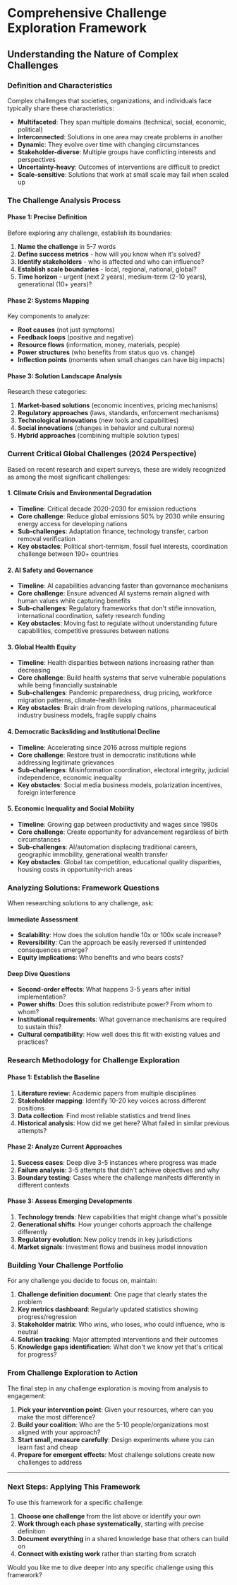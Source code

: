 # Comprehensive Challenge Exploration Framework

## Understanding the Nature of Complex Challenges

### Definition and Characteristics
Complex challenges that societies, organizations, and individuals face typically share these characteristics:
- **Multifaceted**: They span multiple domains (technical, social, economic, political)
- **Interconnected**: Solutions in one area may create problems in another
- **Dynamic**: They evolve over time with changing circumstances
- **Stakeholder-diverse**: Multiple groups have conflicting interests and perspectives
- **Uncertainty-heavy**: Outcomes of interventions are difficult to predict
- **Scale-sensitive**: Solutions that work at small scale may fail when scaled up

### The Challenge Analysis Process

#### Phase 1: Precise Definition
Before exploring any challenge, establish its boundaries:
1. **Name the challenge** in 5-7 words
2. **Define success metrics** - how will you know when it's solved?
3. **Identify stakeholders** - who is affected and who can influence?
4. **Establish scale boundaries** - local, regional, national, global?
5. **Time horizon** - urgent (next 2 years), medium-term (2-10 years), generational (10+ years)?

#### Phase 2: Systems Mapping

Key components to analyze:
- **Root causes** (not just symptoms)
- **Feedback loops** (positive and negative)
- **Resource flows** (information, money, materials, people)
- **Power structures** (who benefits from status quo vs. change)
- **Inflection points** (moments when small changes can have big impacts)

#### Phase 3: Solution Landscape Analysis

Research these categories:
1. **Market-based solutions** (economic incentives, pricing mechanisms)
2. **Regulatory approaches** (laws, standards, enforcement mechanisms)
3. **Technological innovations** (new tools and capabilities)
4. **Social innovations** (changes in behavior and cultural norms)
5. **Hybrid approaches** (combining multiple solution types)

### Current Critical Global Challenges (2024 Perspective)

Based on recent research and expert surveys, these are widely recognized as among the most significant challenges:

#### 1. Climate Crisis and Environmental Degradation
- **Timeline**: Critical decade 2020-2030 for emission reductions
- **Core challenge**: Reduce global emissions 50% by 2030 while ensuring energy access for developing nations
- **Sub-challenges**: Adaptation finance, technology transfer, carbon removal verification
- **Key obstacles**: Political short-termism, fossil fuel interests, coordination challenge between 190+ countries

#### 2. AI Safety and Governance
- **Timeline**: AI capabilities advancing faster than governance mechanisms
- **Core challenge**: Ensure advanced AI systems remain aligned with human values while capturing benefits
- **Sub-challenges**: Regulatory frameworks that don't stifle innovation, international coordination, safety research funding
- **Key obstacles**: Moving fast to regulate without understanding future capabilities, competitive pressures between nations

#### 3. Global Health Equity
- **Timeline**: Health disparities between nations increasing rather than decreasing
- **Core challenge**: Build health systems that serve vulnerable populations while being financially sustainable
- **Sub-challenges**: Pandemic preparedness, drug pricing, workforce migration patterns, climate-health links
- **Key obstacles**: Brain drain from developing nations, pharmaceutical industry business models, fragile supply chains

#### 4. Democratic Backsliding and Institutional Decline
- **Timeline**: Accelerating since 2016 across multiple regions
- **Core challenge**: Restore trust in democratic institutions while addressing legitimate grievances
- **Sub-challenges**: Misinformation coordination, electoral integrity, judicial independence, economic inequality
- **Key obstacles**: Social media business models, polarization incentives, foreign interference

#### 5. Economic Inequality and Social Mobility
- **Timeline**: Growing gap between productivity and wages since 1980s
- **Core challenge**: Create opportunity for advancement regardless of birth circumstances
- **Sub-challenges**: AI/automation displacing traditional careers, geographic immobility, generational wealth transfer
- **Key obstacles**: Global tax competition, educational quality disparities, housing costs in opportunity-rich areas

### Analyzing Solutions: Framework Questions

When researching solutions to any challenge, ask:

#### Immediate Assessment
- **Scalability**: How does the solution handle 10x or 100x scale increase?
- **Reversibility**: Can the approach be easily reversed if unintended consequences emerge?
- **Equity implications**: Who benefits and who bears costs?

#### Deep Dive Questions
- **Second-order effects**: What happens 3-5 years after initial implementation?
- **Power shifts**: Does this solution redistribute power? From whom to whom?
- **Institutional requirements**: What governance mechanisms are required to sustain this?
- **Cultural compatibility**: How well does this fit with existing values and practices?

### Research Methodology for Challenge Exploration

#### Phase 1: Establish the Baseline
1. **Literature review**: Academic papers from multiple disciplines
2. **Stakeholder mapping**: Identify 10-20 key voices across different positions
3. **Data collection**: Find most reliable statistics and trend lines
4. **Historical analysis**: How did we get here? What failed in similar previous attempts?

#### Phase 2: Analyze Current Approaches
1. **Success cases**: Deep dive 3-5 instances where progress was made
2. **Failure analysis**: 3-5 attempts that didn't achieve objectives and why
3. **Boundary testing**: Cases where the challenge manifests differently in different contexts

#### Phase 3: Assess Emerging Developments
1. **Technology trends**: New capabilities that might change what's possible
2. **Generational shifts**: How younger cohorts approach the challenge differently
3. **Regulatory evolution**: New policy trends in key jurisdictions
4. **Market signals**: Investment flows and business model innovation

### Building Your Challenge Portfolio

For any challenge you decide to focus on, maintain:

1. **Challenge definition document**: One page that clearly states the problem
2. **Key metrics dashboard**: Regularly updated statistics showing progress/regression
3. **Stakeholder matrix**: Who wins, who loses, who could influence, who is neutral
4. **Solution tracking**: Major attempted interventions and their outcomes
5. **Knowledge gaps identification**: What don't we know yet that's critical for progress?

### From Challenge Exploration to Action

The final step in any challenge exploration is moving from analysis to engagement:

1. **Pick your intervention point**: Given your resources, where can you make the most difference?
2. **Build your coalition**: Who are the 5-10 people/organizations most aligned with your approach?
3. **Start small, measure carefully**: Design experiments where you can learn fast and cheap
4. **Prepare for emergent effects**: Most challenge solutions create new challenges to address

---

### Next Steps: Applying This Framework

To use this framework for a specific challenge:

1. **Choose one challenge** from the list above or identify your own
2. **Work through each phase systematically**, starting with precise definition
3. **Document everything** in a shared knowledge base that others can build on
4. **Connect with existing work** rather than starting from scratch

Would you like me to dive deeper into any specific challenge using this framework?